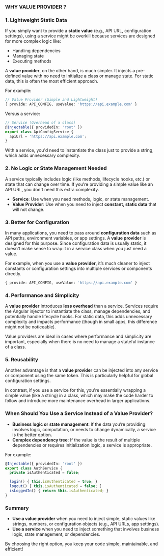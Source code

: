 ### WHY VALUE PROVIDER ? 

### 1. **Lightweight Static Data**
If you simply want to provide a **static value** (e.g., API URL, configuration settings), using a service might be overkill because services are designed for more complex logic like:

- Handling dependencies
- Managing state
- Executing methods

A **value provider**, on the other hand, is much simpler. It injects a pre-defined value with no need to initialize a class or manage state. For static data, this is often the most efficient approach.

For example:
```typescript
// Value Provider (Simple and Lightweight)
{ provide: API_CONFIG, useValue: 'https://api.example.com' }
```

Versus a service:
```typescript
// Service (Overhead of a class)
@Injectable({ providedIn: 'root' })
export class ApiConfigService {
  apiUrl = 'https://api.example.com';
}
```

With a service, you'd need to instantiate the class just to provide a string, which adds unnecessary complexity.

### 2. **No Logic or State Management Needed**
A service typically includes logic (like methods, lifecycle hooks, etc.) or state that can change over time. If you're providing a simple value like an API URL, you don't need this extra complexity.

- **Service**: Use when you need methods, logic, or state management.
- **Value Provider**: Use when you need to inject **constant, static data** that will not change.

### 3. **Better for Configuration**
In many applications, you need to pass around **configuration data** such as API paths, environment variables, or app settings. A **value provider** is designed for this purpose. Since configuration data is usually static, it doesn't make sense to wrap it in a service class when you just need a value.

For example, when you use a **value provider**, it’s much cleaner to inject constants or configuration settings into multiple services or components directly.

```typescript
{ provide: API_CONFIG, useValue: 'https://api.example.com' }
```

### 4. **Performance and Simplicity**
A **value provider** introduces **less overhead** than a service. Services require the Angular injector to instantiate the class, manage dependencies, and potentially handle lifecycle hooks. For static data, this adds unnecessary complexity and impacts performance (though in small apps, this difference might not be noticeable).

Value providers are ideal in cases where performance and simplicity are important, especially when there is no need to manage a stateful instance of a class.

### 5. **Reusability**
Another advantage is that a **value provider** can be injected into any service or component using the same token. This is particularly helpful for global configuration settings.

In contrast, if you use a service for this, you're essentially wrapping a simple value (like a string) in a class, which may make the code harder to follow and introduce more maintenance overhead in larger applications.

### When Should You Use a Service Instead of a Value Provider?

- **Business logic or state management**: If the data you’re providing involves logic, computation, or needs to change dynamically, a service is the better option.
- **Complex dependency tree**: If the value is the result of multiple dependencies or requires initialization logic, a service is appropriate.
  
For example:
```typescript
@Injectable({ providedIn: 'root' })
export class AuthService {
  private isAuthenticated = false;

  login() { this.isAuthenticated = true; }
  logout() { this.isAuthenticated = false; }
  isLoggedIn() { return this.isAuthenticated; }
}
```

### Summary

- **Use a value provider** when you need to inject simple, static values like strings, numbers, or configuration objects (e.g., API URLs, app settings).
- **Use a service** when you need to inject something that involves business logic, state management, or dependencies.

By choosing the right option, you keep your code simple, maintainable, and efficient!